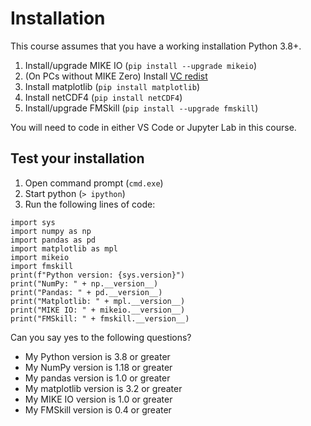 # Installation

This course assumes that you have a working installation Python 3.8+. 

1. Install/upgrade MIKE IO (`pip install --upgrade mikeio`)
2. (On PCs without MIKE Zero) Install [VC redist](https://aka.ms/vs/16/release/vc_redist.x64.exe)
3. Install matplotlib (`pip install matplotlib`)
4. Install netCDF4 (`pip install netCDF4`)
5. Install/upgrade FMSkill (`pip install --upgrade fmskill`)

You will need to code in either VS Code or Jupyter Lab in this course.

## Test your installation

1. Open command prompt (`cmd.exe`)
2. Start python (`> ipython`) 
3. Run the following lines of code:

```
import sys
import numpy as np
import pandas as pd
import matplotlib as mpl
import mikeio
import fmskill
print(f"Python version: {sys.version}")
print("NumPy: " + np.__version__)
print("Pandas: " + pd.__version__)
print("Matplotlib: " + mpl.__version__)
print("MIKE IO: " + mikeio.__version__)
print("FMSkill: " + fmskill.__version__)
```

Can you say yes to the following questions? 

* My Python version is 3.8 or greater
* My NumPy version is 1.18 or greater
* My pandas version is 1.0 or greater
* My matplotlib version is 3.2 or greater
* My MIKE IO version is 1.0 or greater
* My FMSkill version is 0.4 or greater
